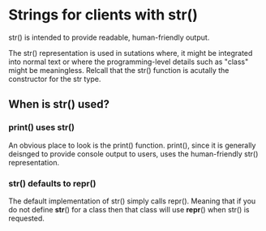 # Strings for clients with str()

str() is intended to provide readable, human-friendly output.

The str() representation is used in sutations where, it might be integrated into normal text or where the programming-level details such as "class" might be meaningless.  Relcall that the str() function is acutally the constructor for the str type.

## When is str() used?

### print() uses str()

An obvious place to look is the print() function.  print(), since it is generally deisnged to provide console output to users, uses the human-friendly str() representation.

### str() defaults to repr()

The default implementation of str() simply calls repr().  Meaning that if you do not define __str__() for a class then that class will use __repr__() when str() is requested.